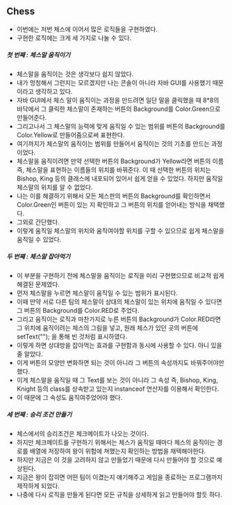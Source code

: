 ## Chess

- 이번에는 저번 체스에 이어서 많은 로직들을 구현하였다.
- 구현한 로직에는 크게 세 가지로 나눌 수 있다.
##### 첫 번째 : 체스말 움직이기
- 체스말을 움직이는 것은 생각보다 쉽지 않았다.
- 내가 멍청해서 그런지는 모르겠지만 나는 콘솔이 아니라 자바 GUI를 사용했기 때문이라고 생각하고 있다.
- 자바 GUI에서 체스 말이 움직이는 과정을 만드려면 일단 말을 클릭했을 때 8*8의 바닥에서 그 클릭한 체스말이 존재하는 버튼의 Background를 Color.Green으로 만들어준다.
- 그리고나서 그 체스말의 능력에 맞게 움직일 수 있는 범위를 버튼의 Background를 Color.Yellow로 만들어줌으로써 표현한다.
- 여기까지가 체스말의 움직이는 범위를 만들어서 움직이는 것의 기초를 만드는 과정이었다.
- 체스말을 움직이려면 만약 선택한 버튼의 Background가 Yellow라면 버튼의 이름 즉, 체스말을 표현하는 이름들의 위치를 바꿔준다. 이 때 선택한 버튼의 위치는 Bishop, King 등의 클래스에 내포되어 있어서 쉽게 얻을 수 있었다. 하지만 움직일 체스말의 위치를 알 수 없었다.
- 나는 이를 해결하기 위해서 모든 체스판의 버튼의 Background를 확인하면서 Color.Green인 버튼이 있는 지 확인하고 그 버튼의 위치를 얻어내는 방식을 채택했다.
- 그외로 간단했다.
- 이렇게 움직일 체스말의 위치와 움직여야할 위치를 구할 수 있으므로 쉽게 체스말을 움직일 수 있었다.

##### 두 번째 : 체스말 잡아먹기
- 이 부분을 구현하기 전에 체스말을 움직이는 로직을 미리 구현했으므로 비교적 쉽게 해결된 문제였다.
- 먼저 체스말을 누르면 체스말이 움직일 수 있는 범위가 표시된다.
- 이때 만약 서로 다른 팀의 체스말이 상대의 체스말이 있는 위치에 움직일 수 있다면 그 버튼의 Background를 Color.RED로 주었다.
- 그리고 움직이는 로직과 마찬가지로 누른 버튼의 Background가 Color.RED라면 그 위치에 움직이려는 체스의 그림을 넣고, 원래 체스가 있던 곳의 버튼에 setText(""); 을 통해 빈 것처럼 표시하였다.
- 이렇게 하면 상대방을 잡아먹는 효과를 구현함과 동시에 사용할 수 있다. 아니 있을 줄 알았다.
- 이게 버튼의 모양만 변화하면 되는 것이 아니라 그 버튼의 속성까지도 바꿔주어야만 했다.
- 이게 체스말을 움직일 때 그 Text를 보는 것이 아니라 그 속성 즉, Bishop, King, Knight 등의 class를 상속받고 있는지 instanceof 연산자를 이용해서 확인한다.
- 이 때문에 그 속성도 움직여주었어야 했다.

##### 세 번째 : 승리 조건 만들기
- 체스에서의 승리조건은 체크메이트가 나오는 것이다.
- 하지만 체크메이트를 구현하기 위해서는 체스가 움직일 때마다 체스의 움직이는 경로를 배열에 저장하여 왕이 위험에 쳐했는지 확인하는 방법을 채택해야한다.
- 하지만 지금은 이 것을 고려하지 않고 만들었기 때문에 다시 만들어야 할 것으로 예상된다.
- 지금은 왕이 잡히면 어떤 팀이 이겼는지 얘기해주고 게임을 종료하는 프로그램까지 제작하게 되었다.
- 나중에 다시 로직을 만들게 된다면 모든 규칙을 상세하게 읽고 만들어야 할듯 하다.